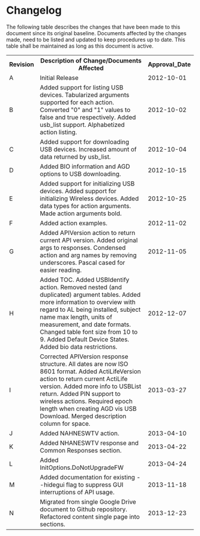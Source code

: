 # Changelog

The following table describes the changes that have been made to this document since its original baseline.  Documents affected by the changes made, need to be listed and updated to keep procedures up to date.  This table shall be maintained as long as this document is active.

<table>
  <tr>
    <th>Revision</th>
    <th>Description of Change/Documents Affected</th>
    <th>Approval_Date</th>
  </tr>
  <tr>
    <td>A</td>
    <td>Initial Release</td>
    <td>2012-10-01</td>
  </tr>
  <tr>
    <td>B</td>
    <td>Added support for listing USB devices. Tabularized arguments supported for each action. Converted "0" and "1" values to false and true respectively.  Added usb_list support. Alphabetized action listing.</td>
    <td>2012-10-02</td>
  </tr>
  <tr>
    <td>C</td>
    <td>Added support for downloading USB devices.  Increased amount of data returned by usb_list.</td>
    <td>2012-10-04</td>
  </tr>
  <tr>
    <td>D</td>
    <td>Added BIO information and AGD options to USB downloading.</td>
    <td>2012-10-15</td>
  </tr>
  <tr>
    <td>E</td>
    <td>Added support for initializing USB devices.  Added support for initializing Wireless devices.  Added data types for action arguments.  Made action arguments bold.</td>
    <td>2012-10-25</td>
  </tr>
  <tr>
    <td>F</td>
    <td>Added action examples.</td>
    <td>2012-11-02</td>
  </tr>
  <tr>
    <td>G</td>
    <td>Added APIVersion action to return current API version.  Added original args to responses. Condensed action and arg names by removing underscores. Pascal cased for easier reading.</td>
    <td>2012-11-05</td>
  </tr>
  <tr>
    <td>H</td>
    <td>Added TOC. Added USBIdentify action. Removed nested (and duplicated) argument tables. Added more information to overview with regard to AL being installed, subject name max length, units of measurement, and date formats. Changed table font size from 10 to 9. Added Default Device States. Added bio data restrictions.</td>
    <td>2012-12-07</td>
  </tr>
  <tr>
    <td>I</td>
    <td>Corrected APIVersion response structure. All dates are now ISO 8601 format. Added ActiLifeVersion action to return current ActiLife version. Added more info to USBList return. Added PIN support to wireless actions. Required epoch length when creating AGD vis USB Download. Merged description column for space.</td>
    <td>2013-03-27</td>
  </tr>
  <tr>
    <td>J</td>
    <td>Added NAHNESWTV action.</td>
    <td>2013-04-10</td>
  </tr>
  <tr>
    <td>K</td>
    <td>Added NHANESWTV response and Common Responses section.</td>
    <td>2013-04-22</td>
  </tr>
  <tr>
    <td>L</td>
    <td>Added InitOptions.DoNotUpgradeFW</td>
    <td>2013-04-24</td>
  </tr>
  <tr>
    <td>M</td>
    <td>Added documentation for existing --hidegui flag to suppress GUI interruptions of API usage.</td>
    <td>2013-11-18</td>
  </tr>
  <tr>
    <td>N</td>
    <td>Migrated from single Google Drive document to Github repository. Refactored content single page into sections.</td>
    <td>2013-12-23</td>
  </tr>
</table>
